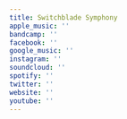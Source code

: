 ```yaml
---
title: Switchblade Symphony
apple_music: ''
bandcamp: ''
facebook: ''
google_music: ''
instagram: ''
soundcloud: ''
spotify: ''
twitter: ''
website: ''
youtube: ''
---
```

